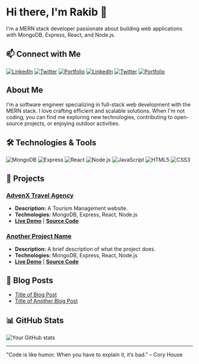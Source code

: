 # Hi there, I'm Rakib 👋

I'm a MERN stack developer passionate about building web applications with MongoDB, Express, React, and Node.js.

## 📫 Connect with Me

[![LinkedIn](https://img.shields.io/badge/-LinkedIn-0077B5?style=flat-square&logo=linkedin&logoColor=white)](https://www.linkedin.com/in/zaheenrakib/)
[![Twitter](https://img.shields.io/badge/-Twitter-1DA1F2?style=flat-square&logo=twitter&logoColor=white)](https://twitter.com/zaheenrakib)
[![Portfolio](https://img.shields.io/badge/-Portfolio-000?style=flat-square&logo=portfolio&logoColor=white)](https://zaheenrakib.com)
[![LinkedIn](https://img.shields.io/badge/-LinkedIn-0077B5?style=flat-square&logo=linkedin&logoColor=white)](https://www.linkedin.com/in/zaheenrakib/)
[![Twitter](https://img.shields.io/badge/-Twitter-1DA1F2?style=flat-square&logo=twitter&logoColor=white)](https://twitter.com/zaheenrakib)
[![Portfolio](https://img.shields.io/badge/-Portfolio-000?style=flat-square&logo=portfolio&logoColor=white)](https://zaheenrakib.com)




## About Me

I'm a software engineer specializing in full-stack web development with the MERN stack. I love crafting efficient and scalable solutions. When I'm not coding, you can find me exploring new technologies, contributing to open-source projects, or enjoying outdoor activities.

## 🛠 Technologies & Tools

![MongoDB](https://img.shields.io/badge/-MongoDB-4ea94b?style=flat-square&logo=mongodb&logoColor=white)
![Express](https://img.shields.io/badge/-Express-black?style=flat-square&logo=express&logoColor=white)
![React](https://img.shields.io/badge/-React-61DAFB?style=flat-square&logo=react&logoColor=white)
![Node.js](https://img.shields.io/badge/-Node.js-339933?style=flat-square&logo=node.js&logoColor=white)
![JavaScript](https://img.shields.io/badge/-JavaScript-F7DF1E?style=flat-square&logo=javascript&logoColor=black)
![HTML5](https://img.shields.io/badge/-HTML5-E34F26?style=flat-square&logo=html5&logoColor=white)
![CSS3](https://img.shields.io/badge/-CSS3-1572B6?style=flat-square&logo=css3&logoColor=white)


## 🚀 Projects

### [AdvenX Travel Agency](https://tourism-management-52d9d.web.app)
- **Description:** A Tourism Management website.
- **Technologies:** MongoDB, Express, React, Node.js
- **[Live Demo](https://tourism-management-52d9d.web.app)** | **[Source Code](https://github.com/programming-hero-web-course-4/B9A10-client-side-zaheenrakib)**

### [Another Project Name](LINK_TO_PROJECT)
- **Description:** A brief description of what the project does.
- **Technologies:** MongoDB, Express, React, Node.js
- **[Live Demo](LINK_TO_DEMO)** | **[Source Code](LINK_TO_SOURCE_CODE)**


## 📝 Blog Posts

- [Title of Blog Post](LINK_TO_BLOG_POST)
- [Title of Another Blog Post](LINK_TO_BLOG_POST)

## 📊 GitHub Stats

![Your GitHub stats](https://github-readme-stats.vercel.app/api?username=your-username&show_icons=true&theme=dark)



---

"Code is like humor. When you have to explain it, it’s bad." – Cory House

